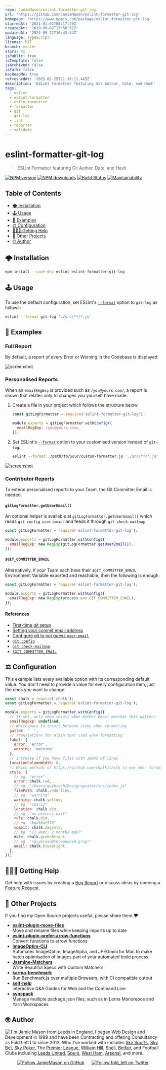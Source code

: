 ```yaml
---
repo: JamieMason/eslint-formatter-git-log
url: 'https://github.com/JamieMason/eslint-formatter-git-log'
homepage: 'https://www.npmjs.com/package/eslint-formatter-git-log'
starredAt: '2021-01-02T04:17:29Z'
createdAt: '2019-08-02T17:50:32Z'
updatedAt: '2024-09-22T10:43:34Z'
language: TypeScript
license: MIT
branch: master
stars: 41
isPublic: true
isTemplate: false
isArchived: false
isFork: false
hasReadMe: true
refreshedAt: '2025-02-25T21:18:11.445Z'
description: 'ESLint Formatter featuring Git Author, Date, and Hash'
tags:
  - eslint
  - eslint-formatter
  - eslintformatter
  - formatter
  - git
  - git-log
  - lint
  - reporter
  - validate
---
```


# eslint-formatter-git-log

> ESLint Formatter featuring Git Author, Date, and Hash

[![NPM version](http://img.shields.io/npm/v/eslint-formatter-git-log.svg?style=flat-square)](https://www.npmjs.com/package/eslint-formatter-git-log)
[![NPM downloads](http://img.shields.io/npm/dm/eslint-formatter-git-log.svg?style=flat-square)](https://www.npmjs.com/package/eslint-formatter-git-log)
[![Build Status](http://img.shields.io/travis/JamieMason/eslint-formatter-git-log/master.svg?style=flat-square)](https://travis-ci.org/JamieMason/eslint-formatter-git-log)
[![Maintainability](https://api.codeclimate.com/v1/badges/12697dca45d1de3f1bfc/maintainability)](https://codeclimate.com/github/JamieMason/eslint-formatter-git-log/maintainability)

## Table of Contents

- [🌩 Installation](#-installation)
- [🕹 Usage](#-usage)
- [👀 Examples](#-examples)
- [⚖️ Configuration](#️-configuration)
- [🙋🏽‍♂️ Getting Help](#♂️-getting-help)
- [👀 Other Projects](#-other-projects)
- [🤓 Author](#-author)

## 🌩 Installation

```bash
npm install --save-dev eslint eslint-formatter-git-log
```

## 🕹 Usage

To use the default configuration, set ESLint's
[`--format`](https://eslint.org/docs/user-guide/command-line-interface#-f---format)
option to `git-log` as follows:

```bash
eslint --format git-log './src/**/*.js'
```

## 👀 Examples

### Full Report

By default, a report of every Error or Warning in the Codebase is displayed:

![screenshot](static/screenshot.png)

### Personalised Reports

When an `emailRegExp` is provided such as `/you@yours.com/`, a report is shown
that relates only to changes you yourself have made.

1.  Create a file in your project which follows the structure below.

    ```js
    const gitLogFormatter = require('eslint-formatter-git-log');

    module.exports = gitLogFormatter.withConfig({
      emailRegExp: /you@yours.com/,
    });
    ```

2.  Set ESLint's
    [`--format`](https://eslint.org/docs/user-guide/command-line-interface#-f---format)
    option to your customised version instead of `git-log`:

    ```bash
    eslint --format ./path/to/your/custom-formatter.js './src/**/*.js'
    ```

![screenshot](static/screenshot-when-filtered.png)

### Contributor Reports

To extend personalised reports to your Team, the Git Committer Email is needed.

#### `gitLogFormatter.getUserEmail()`

An optional helper is available at `gitLogFormatter.getUserEmail()` which reads
`git config user.email` and feeds it through `git check-mailmap`.

```js
const gitLogFormatter = require('eslint-formatter-git-log');

module.exports = gitLogFormatter.withConfig({
  emailRegExp: new RegExp(gitLogFormatter.getUserEmail()),
});
```

#### `$GIT_COMMITTER_EMAIL`

Alternatively, if your Team each have their `$GIT_COMMITTER_EMAIL` Environment
Variable exported and reachable, then the following is enough.

```js
const gitLogFormatter = require('eslint-formatter-git-log');

module.exports = gitLogFormatter.withConfig({
  emailRegExp: new RegExp(process.env.GIT_COMMITTER_EMAIL),
});
```

#### References

- [First-time git setup](https://git-scm.com/book/en/v2/Getting-Started-First-Time-Git-Setup)
- [Setting your commit email address](https://help.github.com/en/articles/setting-your-commit-email-address)
- [Configure git to not guess `user.email`](https://stackoverflow.com/questions/19821895/can-i-configure-git-so-it-does-not-guess-user-email-configuration-settings)
- [`git config`](https://git-scm.com/docs/git-config)
- [`git check-mailmap`](https://www.git-scm.com/docs/git-check-mailmap)
- [`$GIT_COMMITTER_EMAIL`](https://git-scm.com/book/en/v2/Git-Internals-Environment-Variables)

## ⚖️ Configuration

This example lists every available option with its corresponding default value.
You don't need to provide a value for every configuration item, just the ones
you want to change.

```js
const chalk = require('chalk');
const gitLogFormatter = require('eslint-formatter-git-log');

module.exports = gitLogFormatter.withConfig({
  // If set, only show result when Author Email matches this pattern
  emailRegExp: undefined,
  // Whitespace to insert between items when formatting
  gutter: '  ',
  // Translations for plain text used when formatting
  label: {
    error: 'error',
    warning: 'warning'
  },
  // Increase if you have files with 1000s of lines
  locationColumnWidth: 8,
  // Which methods of https://github.com/chalk/chalk to use when formatting
  style: {
    // eg. "error"
    error: chalk.red,
    // eg. "/Users/guybrush/Dev/grogrates/src/index.js"
    filePath: chalk.underline,
    // eg. "warning"
    warning: chalk.yellow,
    // eg. "161:12"
    location: chalk.dim,
    // eg. "no-process-exit"
    rule: chalk.dim,
    // eg. "bda304e570"
    commit: chalk.magenta,
    // eg. "(1 year, 2 months ago)"
    date: chalk.greenBright,
    // eg. "<guybrush@threepwood.grog>"
    email: chalk.blueBright,
  },
});
```

## 🙋🏽‍♂️ Getting Help

Get help with issues by creating a [Bug Report] or discuss ideas by opening a
[Feature Request].

[bug report]:
  https://github.com/JamieMason/eslint-formatter-git-log/issues/new?template=bug_report.md
[feature request]:
  https://github.com/JamieMason/eslint-formatter-git-log/issues/new?template=feature_request.md

## 👀 Other Projects

If you find my Open Source projects useful, please share them ❤️

- [**eslint-plugin-move-files**](https://github.com/JamieMason/eslint-plugin-move-files)<br>Move
  and rename files while keeping imports up to date
- [**eslint-plugin-prefer-arrow-functions**](https://github.com/JamieMason/eslint-plugin-prefer-arrow-functions)<br>Convert
  functions to arrow functions
- [**ImageOptim-CLI**](https://github.com/JamieMason/ImageOptim-CLI)<br>Automates
  ImageOptim, ImageAlpha, and JPEGmini for Mac to make batch optimisation of
  images part of your automated build process.
- [**Jasmine-Matchers**](https://github.com/JamieMason/Jasmine-Matchers)<br>Write
  Beautiful Specs with Custom Matchers
- [**karma-benchmark**](https://github.com/JamieMason/karma-benchmark)<br>Run
  Benchmark.js over multiple Browsers, with CI compatible output
- [**self-help**](https://github.com/JamieMason/self-help#readme)<br>Interactive
  Q&A Guides for Web and the Command Line
- [**syncpack**](https://github.com/JamieMason/syncpack#readme)<br>Manage
  multiple package.json files, such as in Lerna Monorepos and Yarn Workspaces

## 🤓 Author

<img src="https://www.gravatar.com/avatar/acdf106ce071806278438d8c354adec8?s=100" align="left">

I'm [Jamie Mason] from [Leeds] in England, I began Web Design and Development in
1999 and have been Contracting and offering Consultancy as Fold Left Ltd
since 2012. Who I've worked with includes [Sky Sports], [Sky Bet], [Sky Poker],
The [Premier League], [William Hill], [Shell], [Betfair], and Football Clubs
including [Leeds United], [Spurs], [West Ham], [Arsenal], and more.

<div align="center">

[![Follow JamieMason on GitHub][github badge]][github]      [![Follow fold_left on Twitter][twitter badge]][twitter]

</div>

<!-- images -->

[github badge]:
  https://img.shields.io/github/followers/JamieMason.svg?style=social&label=Follow
[twitter badge]:
  https://img.shields.io/twitter/follow/fold_left.svg?style=social&label=Follow

<!-- links -->

[arsenal]: https://www.arsenal.com
[betfair]: https://www.betfair.com
[github]: https://github.com/JamieMason
[jamie mason]: https://www.linkedin.com/in/jamiemasonleeds
[leeds united]: https://www.leedsunited.com/
[leeds]: https://www.instagram.com/visitleeds
[premier league]: https://www.premierleague.com
[shell]: https://www.shell.com
[sky bet]: https://www.skybet.com
[sky poker]: https://www.skypoker.com
[sky sports]: https://www.skysports.com
[spurs]: https://www.tottenhamhotspur.com
[twitter]: https://twitter.com/fold_left
[west ham]: https://www.whufc.com
[william hill]: https://www.williamhill.com
